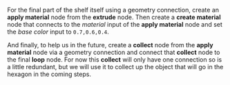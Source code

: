 For the final part of the shelf itself using a geometry connection, create an **apply material** node from the **extrude** node. Then create a **create material** node that connects to the _material_ input of the **apply material** node and set the _base color_ input to `0.7,0.6,0.4`.

And finally, to help us in the future, create a **collect** node from the **apply material** node via a geometry connection and connect that **collect** node to the final **loop** node. For now this **collect** will only have one connection so is a little redundant, but we will use it to collect up the object that will go in the hexagon in the coming steps.